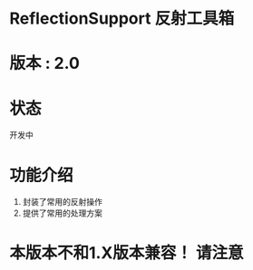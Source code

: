 # ReflectionSupport 反射工具箱

# 版本 : 2.0
# 状态
开发中

# 功能介绍
1. 封装了常用的反射操作
2. 提供了常用的处理方案

# 本版本不和1.X版本兼容！ 请注意